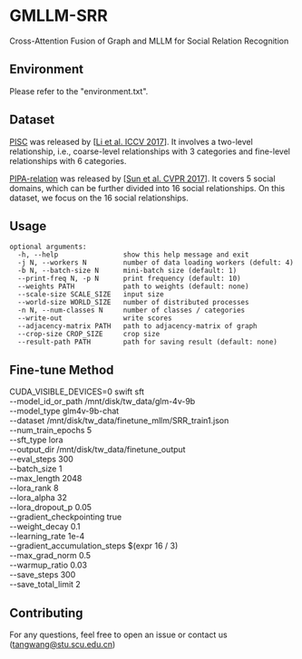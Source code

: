 # GMLLM-SRR
Cross-Attention Fusion of Graph and MLLM for Social Relation Recognition

## Environment

Please refer to the "environment.txt".

## Dataset
[PISC](https://zenodo.org/record/1059155#.WznPu_F97CI) was released by [[Li et al. ICCV 2017](https://arxiv.org/abs/1708.00634)]. It involves a two-level relationship, i.e., coarse-level relationships with 3 categories and fine-level relationships with 6 categories.

[PIPA-relation](https://www.mpi-inf.mpg.de/departments/computer-vision-and-multimodal-computing/research/human-activity-recognition/social-relation-recognition/) was released by [[Sun et al. CVPR 2017](https://arxiv.org/abs/1704.06456)]. It covers 5 social domains, which can be further divided into 16 social relationships. On this dataset, we focus on the 16 social relationships.

## Usage
    optional arguments:
      -h, --help                show this help message and exit
      -j N, --workers N         number of data loading workers (defult: 4)
      -b N, --batch-size N      mini-batch size (default: 1)
      --print-freq N, -p N      print frequency (default: 10)
      --weights PATH            path to weights (default: none)
      --scale-size SCALE_SIZE   input size
      --world-size WORLD_SIZE   number of distributed processes
      -n N, --num-classes N     number of classes / categories
      --write-out               write scores
      --adjacency-matrix PATH   path to adjacency-matrix of graph
      --crop-size CROP_SIZE     crop size
      --result-path PATH        path for saving result (default: none)

## Fine-tune Method

CUDA_VISIBLE_DEVICES=0 swift sft \
    --model_id_or_path /mnt/disk/tw_data/glm-4v-9b \
    --model_type glm4v-9b-chat \
    --dataset /mnt/disk/tw_data/finetune_mllm/SRR_train1.json \
    --num_train_epochs 5 \
    --sft_type lora \
    --output_dir /mnt/disk/tw_data/finetune_output \
    --eval_steps 300 \
    --batch_size 1 \
    --max_length 2048 \
    --lora_rank 8 \
    --lora_alpha 32 \
    --lora_dropout_p 0.05 \
    --gradient_checkpointing true \
    --weight_decay 0.1 \
    --learning_rate 1e-4 \
    --gradient_accumulation_steps $(expr 16 / 3) \
    --max_grad_norm 0.5 \
    --warmup_ratio 0.03 \
    --save_steps 300 \
    --save_total_limit 2


## Contributing
For any questions, feel free to open an issue or contact us (tangwang@stu.scu.edu.cn)
